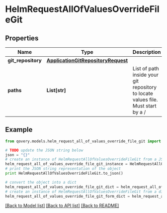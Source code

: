 # HelmRequestAllOfValuesOverrideFileGit


## Properties

Name | Type | Description | Notes
------------ | ------------- | ------------- | -------------
**git_repository** | [**ApplicationGitRepositoryRequest**](ApplicationGitRepositoryRequest.md) |  | 
**paths** | **List[str]** | List of path inside your git repository to locate values file. Must start by a / | 

## Example

```python
from qovery.models.helm_request_all_of_values_override_file_git import HelmRequestAllOfValuesOverrideFileGit

# TODO update the JSON string below
json = "{}"
# create an instance of HelmRequestAllOfValuesOverrideFileGit from a JSON string
helm_request_all_of_values_override_file_git_instance = HelmRequestAllOfValuesOverrideFileGit.from_json(json)
# print the JSON string representation of the object
print HelmRequestAllOfValuesOverrideFileGit.to_json()

# convert the object into a dict
helm_request_all_of_values_override_file_git_dict = helm_request_all_of_values_override_file_git_instance.to_dict()
# create an instance of HelmRequestAllOfValuesOverrideFileGit from a dict
helm_request_all_of_values_override_file_git_form_dict = helm_request_all_of_values_override_file_git.from_dict(helm_request_all_of_values_override_file_git_dict)
```
[[Back to Model list]](../README.md#documentation-for-models) [[Back to API list]](../README.md#documentation-for-api-endpoints) [[Back to README]](../README.md)


